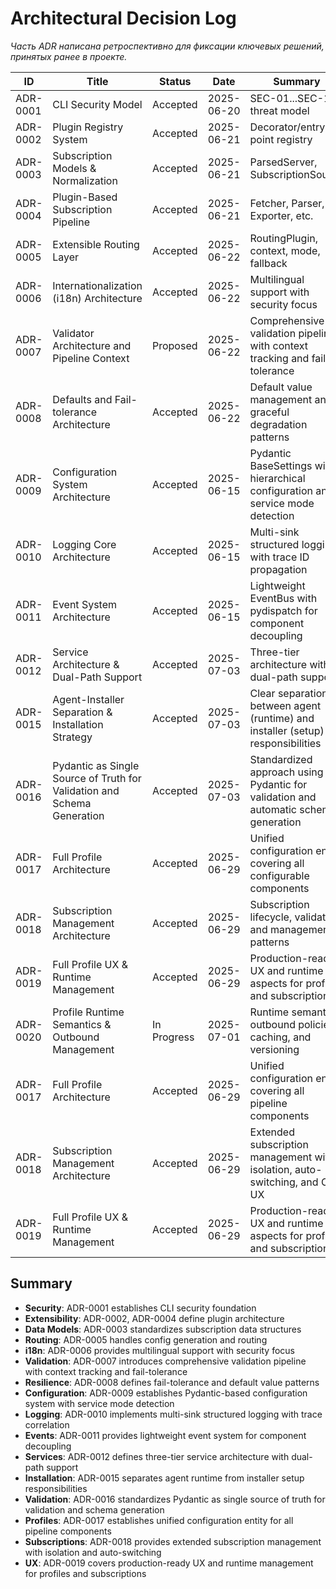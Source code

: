 # Architectural Decision Log

_Часть ADR написана ретроспективно для фиксации ключевых решений, принятых ранее в проекте._

| ID        | Title                                 | Status     | Date       | Summary                                 |
|-----------|---------------------------------------|------------|------------|-----------------------------------------|
| ADR-0001  | CLI Security Model                    | Accepted   | 2025-06-20 | SEC-01...SEC-10, threat model           |
| ADR-0002  | Plugin Registry System                | Accepted   | 2025-06-21 | Decorator/entry-point registry          |
| ADR-0003  | Subscription Models & Normalization   | Accepted   | 2025-06-21 | ParsedServer, SubscriptionSource        |
| ADR-0004  | Plugin-Based Subscription Pipeline    | Accepted   | 2025-06-21 | Fetcher, Parser, Exporter, etc.         |
| ADR-0005  | Extensible Routing Layer              | Accepted   | 2025-06-22 | RoutingPlugin, context, mode, fallback  |
| ADR-0006  | Internationalization (i18n) Architecture | Accepted   | 2025-06-22 | Multilingual support with security focus |
| ADR-0007  | Validator Architecture and Pipeline Context | Proposed | 2025-06-22 | Comprehensive validation pipeline with context tracking and fail-tolerance |
| ADR-0008  | Defaults and Fail-tolerance Architecture    | Accepted | 2025-06-22 | Default value management and graceful degradation patterns |
| ADR-0009  | Configuration System Architecture           | Accepted | 2025-06-15 | Pydantic BaseSettings with hierarchical configuration and service mode detection |
| ADR-0010  | Logging Core Architecture                   | Accepted | 2025-06-15 | Multi-sink structured logging with trace ID propagation |
| ADR-0011  | Event System Architecture                   | Accepted | 2025-06-15 | Lightweight EventBus with pydispatch for component decoupling |
| ADR-0012  | Service Architecture & Dual-Path Support    | Accepted | 2025-07-03 | Three-tier architecture with dual-path support |
| ADR-0015  | Agent-Installer Separation & Installation Strategy | Accepted | 2025-07-03 | Clear separation between agent (runtime) and installer (setup) responsibilities |
| ADR-0016  | Pydantic as Single Source of Truth for Validation and Schema Generation | Accepted | 2025-07-03 | Standardized approach using Pydantic for validation and automatic schema generation |
| ADR-0017  | Full Profile Architecture                    | Accepted | 2025-06-29 | Unified configuration entity covering all configurable components |
| ADR-0018  | Subscription Management Architecture         | Accepted | 2025-06-29 | Subscription lifecycle, validation, and management patterns |
| ADR-0019  | Full Profile UX & Runtime Management         | Accepted | 2025-06-29 | Production-ready UX and runtime aspects for profiles and subscriptions |
| ADR-0020  | Profile Runtime Semantics & Outbound Management | In Progress | 2025-07-01 | Runtime semantics, outbound policies, caching, and versioning |
| ADR-0017  | Full Profile Architecture | Accepted | 2025-06-29 | Unified configuration entity covering all pipeline components |
| ADR-0018  | Subscription Management Architecture | Accepted | 2025-06-29 | Extended subscription management with isolation, auto-switching, and CLI UX |
| ADR-0019  | Full Profile UX & Runtime Management | Accepted | 2025-06-29 | Production-ready UX and runtime aspects for profiles and subscriptions |

## Summary
- **Security**: ADR-0001 establishes CLI security foundation
- **Extensibility**: ADR-0002, ADR-0004 define plugin architecture
- **Data Models**: ADR-0003 standardizes subscription data structures  
- **Routing**: ADR-0005 handles config generation and routing
- **i18n**: ADR-0006 provides multilingual support with security focus
- **Validation**: ADR-0007 introduces comprehensive validation pipeline with context tracking and fail-tolerance
- **Resilience**: ADR-0008 defines fail-tolerance and default value patterns
- **Configuration**: ADR-0009 establishes Pydantic-based configuration system with service mode detection
- **Logging**: ADR-0010 implements multi-sink structured logging with trace correlation
- **Events**: ADR-0011 provides lightweight event system for component decoupling
- **Services**: ADR-0012 defines three-tier service architecture with dual-path support
- **Installation**: ADR-0015 separates agent runtime from installer setup responsibilities
- **Validation**: ADR-0016 standardizes Pydantic as single source of truth for validation and schema generation
- **Profiles**: ADR-0017 establishes unified configuration entity for all pipeline components
- **Subscriptions**: ADR-0018 provides extended subscription management with isolation and auto-switching
- **UX**: ADR-0019 covers production-ready UX and runtime management for profiles and subscriptions 